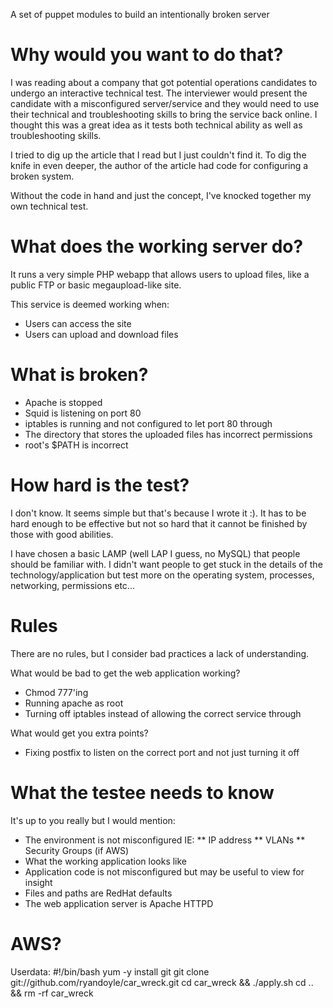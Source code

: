 A set of puppet modules to build an intentionally broken server

# Why would you want to do that?
I was reading about a company that got potential operations candidates to undergo an interactive technical test. The interviewer would present the candidate with a misconfigured server/service and they would need to use their technical and troubleshooting skills to bring the service back online. I thought this was a great idea as it tests both technical ability as well as troubleshooting skills.

I tried to dig up the article that I read but I just couldn't find it. To dig the knife in even deeper, the author of the article had code for configuring a broken system.

Without the code in hand and just the concept, I've knocked together my own technical test.

# What does the working server do?
It runs a very simple PHP webapp that allows users to upload files, like a public FTP or basic megaupload-like site.

This service is deemed working when:
* Users can access the site
* Users can upload and download files

# What is broken?
* Apache is stopped
* Squid is listening on port 80
* iptables is running and not configured to let port 80 through
* The directory that stores the uploaded files has incorrect permissions 
* root's $PATH is incorrect

# How hard is the test?
I don't know. It seems simple but that's because I wrote it :). It has to be hard enough to be effective but not so hard that it cannot be finished by those with good abilities.

I have chosen a basic LAMP (well LAP I guess, no MySQL) that people should be familiar with. I didn't want people to get stuck in the details of the technology/application but test more on the operating system, processes, networking, permissions etc...

# Rules
There are no rules, but I consider bad practices a lack of understanding. 

What would be bad to get the web application working?
* Chmod 777'ing 
* Running apache as root
* Turning off iptables instead of allowing the correct service through

What would get you extra points?
* Fixing postfix to listen on the correct port and not just turning it off

# What the testee needs to know
It's up to you really but I would mention:
* The environment is not misconfigured IE:
** IP address
** VLANs
** Security Groups (if AWS)
* What the working application looks like
* Application code is not misconfigured but may be useful to view for insight
* Files and paths are RedHat defaults
* The web application server is Apache HTTPD

# AWS?

Userdata:
    #!/bin/bash
    yum -y install git
    git clone git://github.com/ryandoyle/car_wreck.git
    cd car_wreck && ./apply.sh
    cd .. && rm -rf car_wreck

